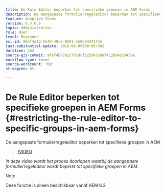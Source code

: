 ```yaml
---
title: De Rule Editor beperken tot specifieke groepen in AEM Forms
description: De aangepaste formulierregeleditor beperken tot specifieke groepen in AEM
feature: Adaptive Forms
version: 6.4,6.5
topic: Administration
role: User
level: Beginner
exl-id: 86ef4a13-5540-40c6-8d91-2e8b64341f5b
last-substantial-update: 2019-06-09T00:00:00Z
duration: 262
source-git-commit: 9fef4b77a2c70c8cf525d42686f4120e481945ee
workflow-type: tm+mt
source-wordcount: '69'
ht-degree: 0%

---
```


# De Rule Editor beperken tot specifieke groepen in AEM Forms {#restricting-the-rule-editor-to-specific-groups-in-aem-forms}

De aangepaste formulierregeleditor beperken tot specifieke groepen in AEM

>[!VIDEO](https://video.tv.adobe.com/v/19470?quality=12&learn=on)

*In deze video wordt het proces doorlopen waarbij de aangepaste formulierregeleditor wordt beperkt tot specifieke groepen in AEM.*

>[!NOTE]
>
>Deze functie is alleen beschikbaar vanaf AEM 6.3.
